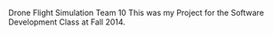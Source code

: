 Drone Flight Simulation 
Team 10
This was my Project for the Software Development Class at Fall 2014.

